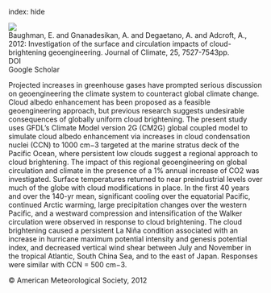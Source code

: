 index: hide

<div class="Citation">
    <div class="Citation-thumb CitationThumb-linked"  data-href="https://doi.org/10.1175/jcli-d-11-00282.1">
      <img src="https://static.claimspace.cloud/climate-study-static/refs/thumbs/7/Baughman_et_al_2012-thumb.png" />
    </div>

  <div class="Citation-body">
    <div class="Citation-text">Baughman, E. and Gnanadesikan, A. and Degaetano, A. and Adcroft, A., 2012: Investigation of the surface and circulation impacts of cloud-brightening geoengineering. <span class="Article-journal">Journal of Climate, </span><span class="Article-volume">25, </span>7527-7543pp.</div>
    <div class="Citation-links">
      <div class="CitationLink" data-href="https://doi.org/10.1175/jcli-d-11-00282.1">
        <div class="CitationLink-icon CitationLink-Doi"></div>
        <div class="CitationLink-text">DOI</div>
      </div>
      <div class="CitationLink" data-href="https://scholar.google.com/scholar?q=10.1175/jcli-d-11-00282.1">
        <div class="CitationLink-icon CitationLink-Scholar"></div>
        <div class="CitationLink-text">Google Scholar</div>
      </div>
    </div>
  </div>
</div>

Projected increases in greenhouse gases have prompted serious discussion on geoengineering the climate system to counteract global climate change. Cloud albedo enhancement has been proposed as a feasible geoengineering approach, but previous research suggests undesirable consequences of globally uniform cloud brightening. The present study uses GFDL’s Climate Model version 2G (CM2G) global coupled model to simulate cloud albedo enhancement via increases in cloud condensation nuclei (CCN) to 1000 cm−3 targeted at the marine stratus deck of the Pacific Ocean, where persistent low clouds suggest a regional approach to cloud brightening. The impact of this regional geoengineering on global circulation and climate in the presence of a 1% annual increase of CO2 was investigated. Surface temperatures returned to near preindustrial levels over much of the globe with cloud modifications in place. In the first 40 years and over the 140-yr mean, significant cooling over the equatorial Pacific, continued Arctic warming, large precipitation changes over the western Pacific, and a westward compression and intensification of the Walker circulation were observed in response to cloud brightening. The cloud brightening caused a persistent La Niña condition associated with an increase in hurricane maximum potential intensity and genesis potential index, and decreased vertical wind shear between July and November in the tropical Atlantic, South China Sea, and to the east of Japan. Responses were similar with CCN = 500 cm−3.

<div class="Citation-copy">
&copy; American Meteorological Society, 2012
</div>